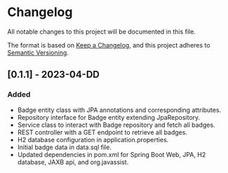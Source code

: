 # Changelog

All notable changes to this project will be documented in this file.

The format is based on [Keep a Changelog](https://keepachangelog.com/en/1.0.0/),
and this project adheres to [Semantic Versioning](https://semver.org/spec/v2.0.0.html).

## [0.1.1] - 2023-04-DD

### Added
- Badge entity class with JPA annotations and corresponding attributes.
- Repository interface for Badge entity extending JpaRepository.
- Service class to interact with Badge repository and fetch all badges.
- REST controller with a GET endpoint to retrieve all badges.
- H2 database configuration in application.properties.
- Initial badge data in data.sql file.
- Updated dependencies in pom.xml for Spring Boot Web, JPA, H2 database, JAXB api, and org.javassist.
